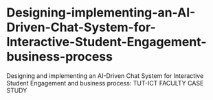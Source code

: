# Designing-implementing-an-AI-Driven-Chat-System-for-Interactive-Student-Engagement-business-process
Designing and implementing an AI-Driven Chat System for Interactive Student Engagement and business process: TUT-ICT FACULTY CASE STUDY
